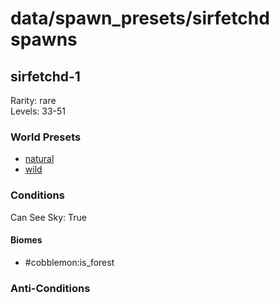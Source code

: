 # data/spawn_presets/sirfetchd spawns  
  
## sirfetchd-1  
Rarity: rare  
Levels: 33-51  
  
### World Presets  
* [natural](/data/spawn_data/natural.md)  
* [wild](/data/spawn_data/wild.md)  
  
### Conditions  
Can See Sky: True  
  
#### Biomes  
  * #cobblemon:is_forest
  
  
### Anti-Conditions  
